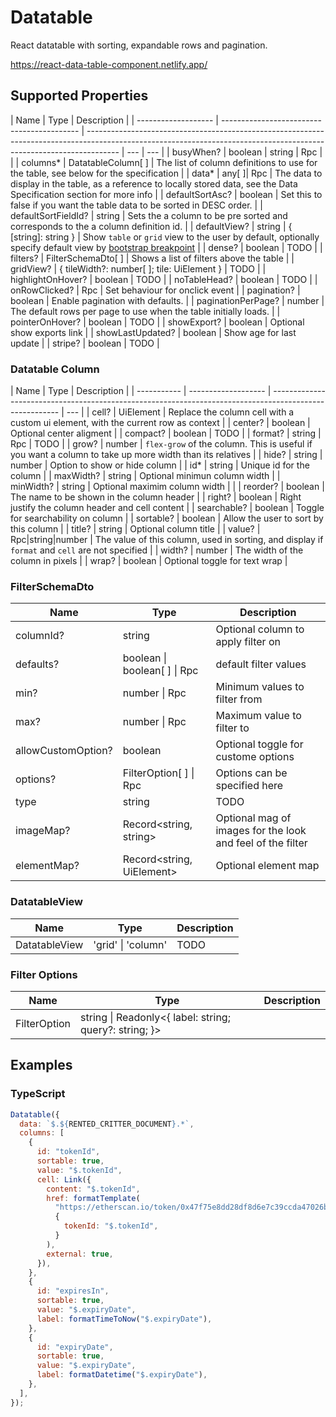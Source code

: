 # Datatable

React datatable with sorting, expandable rows and pagination.

<https://react-data-table-component.netlify.app/>

## Supported Properties

| Name                | Type                                       | Description                                                                                                                                                          |
| ------------------- | ------------------------------------------ | -------------------------------------------------------------------------------------------------------------------------------------------------------------------- | --- | --- |
| busyWhen?           | boolean                                    | string                                                                                                                                                               | Rpc |     |
| columns\*           | DatatableColumn\[ ]                        | The list of column definitions to use for the table, see below for the specification                                                                                 |
| data\*              | any[ ]\| Rpc                               | The data to display in the table, as a reference to locally stored data, see the Data Specification section for more info                                            |
| defaultSortAsc?     | boolean                                    | Set this to false if you want the table data to be sorted in DESC order.                                                                                             |
| defaultSortFieldId? | string                                     | Sets the a column to be pre sorted and corresponds to the a column definition id.                                                                                    |
| defaultView?        | string \| { [string]: string }             | Show `table` or `grid` view to the user by default, optionally specify default view by [bootstrap breakpoint](https://getbootstrap.com/docs/5.0/layout/breakpoints/) |
| dense?              | boolean                                    | TODO                                                                                                                                                                 |
| filters?            | FilterSchemaDto[ ]                         | Shows a list of filters above the table                                                                                                                              |
| gridView?           | { tileWidth?: number[ ]; tile: UiElement } | TODO                                                                                                                                                                 |
| highlightOnHover?   | boolean                                    | TODO                                                                                                                                                                 |
| noTableHead?        | boolean                                    | TODO                                                                                                                                                                 |
| onRowClicked?       | Rpc                                        | Set behaviour for onclick event                                                                                                                                      |
| pagination?         | boolean                                    | Enable pagination with defaults.                                                                                                                                     |
| paginationPerPage?  | number                                     | The default rows per page to use when the table initially loads.                                                                                                     |
| pointerOnHover?     | boolean                                    | TODO                                                                                                                                                                 |
| showExport?         | boolean                                    | Optional show exports link                                                                                                                                           |
| showLastUpdated?    | boolean                                    | Show age for last update                                                                                                                                             |
| stripe?             | boolean                                    | TODO                                                                                                                                                                 |

### Datatable Column

| Name        | Type                | Description                                                                                             |
| ----------- | ------------------- | ------------------------------------------------------------------------------------------------------- | --- |
| cell?       | UiElement           | Replace the column cell with a custom ui element, with the current row as context                       |
| center?     | boolean             | Optional center aligment                                                                                |
| compact?    | boolean             | TODO                                                                                                    |
| format?     | string \| Rpc       | TODO                                                                                                    |
| grow?       | number              | `flex-grow` of the column. This is useful if you want a column to take up more width than its relatives |
| hide?       | string \| number    | Option to show or hide column                                                                           |
| id\*        | string              | Unique id for the column                                                                                |
| maxWidth?   | string              | Optional minimun column width                                                                           |
| minWidth?   | string              | Optional maximim column width                                                                           |     |
| reorder?    | boolean             | The name to be shown in the column header                                                               |
| right?      | boolean             | Right justify the column header and cell content                                                        |
| searchable? | boolean             | Toggle for searchability on column                                                                      |
| sortable?   | boolean             | Allow the user to sort by this column                                                                   |
| title?      | string              | Optional column title                                                                                   |
| value?      | Rpc\|string\|number | The value of this column, used in sorting, and display if `format` and `cell` are not specified         |
| width?      | number              | The width of the column in pixels                                                                       |
| wrap?       | boolean             | Optional toggle for text wrap                                                                           |

### FilterSchemaDto

| Name               | Type                         | Description                                                |
| ------------------ | ---------------------------- | ---------------------------------------------------------- |
| columnId?          | string                       | Optional column to apply filter on                         |
| defaults?          | boolean \| boolean[ ] \| Rpc | default filter values                                      |
| min?               | number \| Rpc                | Minimum values to filter from                              |
| max?               | number \| Rpc                | Maximum value to filter to                                 |
| allowCustomOption? | boolean                      | Optional toggle for custome options                        |
| options?           | FilterOption[ ] \| Rpc       | Options can be specified here                              |
| type               | string                       | TODO                                                       |
| imageMap?          | Record<string, string>       | Optional mag of images for the look and feel of the filter |
| elementMap?        | Record<string, UiElement>    | Optional element map                                       |

### DatatableView

| Name          | Type               | Description |
| ------------- | ------------------ | ----------- |
| DatatableView | 'grid' \| 'column' | TODO        |

### Filter Options

| Name         | Type                                                   | Description |
| ------------ | ------------------------------------------------------ | ----------- |
| FilterOption | string \| Readonly<{ label: string; query?: string; }> |             |

## Examples

### TypeScript

```javascript
Datatable({
  data: `$.${RENTED_CRITTER_DOCUMENT}.*`,
  columns: [
    {
      id: "tokenId",
      sortable: true,
      value: "$.tokenId",
      cell: Link({
        content: "$.tokenId",
        href: formatTemplate(
          "https://etherscan.io/token/0x47f75e8dd28df8d6e7c39ccda47026b0dca99043?a={{ tokenId }}",
          {
            tokenId: "$.tokenId",
          }
        ),
        external: true,
      }),
    },
    {
      id: "expiresIn",
      sortable: true,
      value: "$.expiryDate",
      label: formatTimeToNow("$.expiryDate"),
    },
    {
      id: "expiryDate",
      sortable: true,
      value: "$.expiryDate",
      label: formatDatetime("$.expiryDate"),
    },
  ],
});
```
